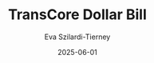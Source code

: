 ---
title: TransCore Dollar Bill
author: Eva Szilardi-Tierney
date: 2025-06-01
tags: essays
category: signs
altimg: spade
order: 3
layout: essay.njk
---